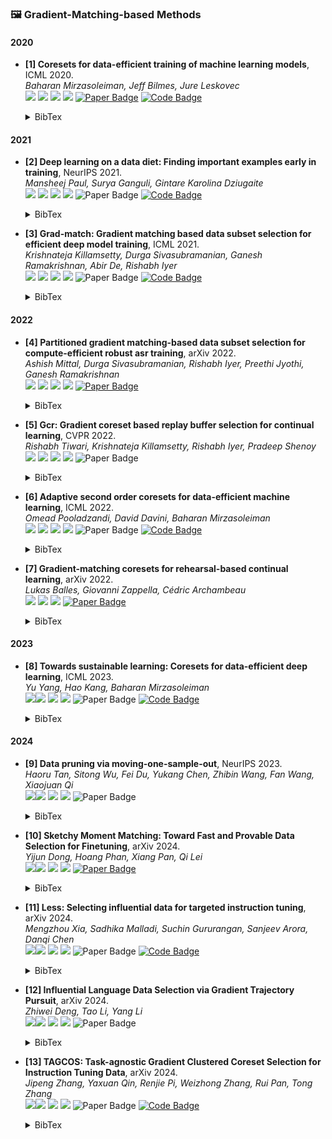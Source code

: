 ### 🖼️ Gradient-Matching-based Methods

#### 2020

- **[1] Coresets for data-efficient training of machine learning models**, ICML 2020.   
  *Baharan Mirzasoleiman, Jeff Bilmes, Jure Leskovec*   
  ![](https://img.shields.io/badge/CRAIG-blue) ![](https://img.shields.io/badge/Incremental_Learning-green)  ![](https://img.shields.io/badge/Gradient_Matching-red) ![](https://img.shields.io/badge/Dataset_Pruning-orange)
  <a href="https://proceedings.neurips.cc/paper_files/paper/2023/file/749252feedd44f7f10d47ec1d674a2f8-Paper-Conference.pdf"><img src="https://img.shields.io/badge/arXiv-Paper-%23D2691E?logo=arXiv" alt="Paper Badge"></a>
  <a href="https://github.com/baharanm/craig"><img src="https://img.shields.io/badge/GitHub-Code-brightgreen?logo=github" alt="Code Badge"></a>

    <details> <summary>BibTex</summary>


    ```bibtex
    @inproceedings{mirzasoleiman2020coresets,
      title={Coresets for data-efficient training of machine learning models},
      author={Mirzasoleiman, Baharan and Bilmes, Jeff and Leskovec, Jure},
      booktitle={International Conference on Machine Learning},
      pages={6950--6960},
      year={2020},
      organization={PMLR}
    }

</details> 

#### 2021

- **[2] Deep learning on a data diet: Finding important examples early in training**, NeurIPS 2021.   
  *Mansheej Paul, Surya Ganguli, Gintare Karolina Dziugaite*   
  ![](https://img.shields.io/badge/GraNd-blue) ![](https://img.shields.io/badge/Image_Classification-green)  ![](https://img.shields.io/badge/Gradient_Matching-red) ![](https://img.shields.io/badge/Dataset_Pruning-orange)
  <img src="https://img.shields.io/badge/NeurlPS-Paper-%23D2691E" alt="Paper Badge">
  <a href="https://github.com/mansheej/data_diet"><img src="https://img.shields.io/badge/GitHub-Code-brightgreen?logo=github" alt="Code Badge"></a>

    <details> <summary>BibTex</summary>


    ```bibtex
    @article{paul2021deep,
      title={Deep learning on a data diet: Finding important examples early in training},
      author={Paul, Mansheej and Ganguli, Surya and Dziugaite, Gintare Karolina},
      journal={Advances in neural information processing systems},
      volume={34},
      pages={20596--20607},
      year={2021}
    }

</details> 

- **[3] Grad-match: Gradient matching based data subset selection for efficient deep model training**, ICML 2021.   
  *Krishnateja Killamsetty, Durga Sivasubramanian, Ganesh Ramakrishnan, Abir De, Rishabh Iyer*   
  ![](https://img.shields.io/badge/Grad_match-blue) ![](https://img.shields.io/badge/Image_Classification-green)  ![](https://img.shields.io/badge/Gradient_Matching-red) ![](https://img.shields.io/badge/Dataset_Pruning-orange)
  <img src="https://img.shields.io/badge/ICML-Paper-%23D2691E" alt="Paper Badge">
  <a href="https://github.com/decile-team/cords"><img src="https://img.shields.io/badge/GitHub-Code-brightgreen?logo=github" alt="Code Badge"></a>

    <details> <summary>BibTex</summary>


    ```bibtex
    @inproceedings{killamsetty2021grad,
      title={Grad-match: Gradient matching based data subset selection for efficient deep model training},
      author={Killamsetty, Krishnateja and Durga, Sivasubramanian and Ramakrishnan, Ganesh and De, Abir and Iyer, Rishabh}
      booktitle={International Conference on Machine Learning},
      pages={5464--5474},
      year={2021},
      organization={PMLR}
    }

</details> 

#### 2022

- **[4] Partitioned gradient matching-based data subset selection for compute-efficient robust asr training**, arXiv 2022.   
  *Ashish Mittal, Durga Sivasubramanian, Rishabh Iyer, Preethi Jyothi, Ganesh Ramakrishnan*   
  ![](https://img.shields.io/badge/PGM-blue) ![](https://img.shields.io/badge/Automatic_Speech_Recognition-green)  ![](https://img.shields.io/badge/Gradient_Matching-red) ![](https://img.shields.io/badge/Dataset_Pruning-orange)
  <a href="https://proceedings.neurips.cc/paper_files/paper/2023/file/749252feedd44f7f10d47ec1d674a2f8-Paper-Conference.pdf"><img src="https://img.shields.io/badge/arXiv-Paper-%23D2691E?logo=arXiv" alt="Paper Badge"></a>

    <details> <summary>BibTex</summary>


    ```bibtex
    @article{mittal2022partitioned,
      title={Partitioned gradient matching-based data subset selection for compute-efficient robust asr training},
      author={Mittal, Ashish and Sivasubramanian, Durga and Iyer, Rishabh and Jyothi, Preethi and Ramakrishnan, Ganesh},
      journal={arXiv preprint arXiv:2210.16892},
      year={2022}
    }

</details> 

- **[5] Gcr: Gradient coreset based replay buffer selection for continual learning**, CVPR 2022.   
  *Rishabh Tiwari, Krishnateja Killamsetty, Rishabh Iyer, Pradeep Shenoy*   
  ![](https://img.shields.io/badge/Gcr-blue) ![](https://img.shields.io/badge/Continual_Learning-green)  ![](https://img.shields.io/badge/Gradient_Matching-red) ![](https://img.shields.io/badge/Dataset_Pruning-orange)
  <img src="https://img.shields.io/badge/CVPR-Paper-%23D2691E" alt="Paper Badge">

    <details> <summary>BibTex</summary>


    ```bibtex
    @inproceedings{tiwari2022gcr,
      title={Gcr: Gradient coreset based replay buffer selection for continual learning},
      author={Tiwari, Rishabh and Killamsetty, Krishnateja and Iyer, Rishabh and Shenoy, Pradeep},
      booktitle={Proceedings of the IEEE/CVF Conference on Computer Vision and Pattern Recognition},
      pages={99--108},
      year={2022}
    }

</details> 

- **[6] Adaptive second order coresets for data-efficient machine learning**, ICML 2022.   
  *Omead Pooladzandi, David Davini, Baharan Mirzasoleiman*   
  ![](https://img.shields.io/badge/AdaCore-blue) ![](https://img.shields.io/badge/Image_Classification-green)  ![](https://img.shields.io/badge/Gradient_Matching-red) ![](https://img.shields.io/badge/Dataset_Pruning-orange)
  <img src="https://img.shields.io/badge/ICML-Paper-%23D2691E" alt="Paper Badge">
  <a href="https://github.com/opooladz/AdaCore"><img src="https://img.shields.io/badge/GitHub-Code-brightgreen?logo=github" alt="Code Badge"></a>

    <details> <summary>BibTex</summary>


    ```bibtex
    @inproceedings{pooladzandi2022adaptive,
      title={Adaptive second order coresets for data-efficient machine learning},
      author={Pooladzandi, Omead and Davini, David and Mirzasoleiman, Baharan},
      booktitle={International Conference on Machine Learning},
      pages={17848--17869},
      year={2022},
      organization={PMLR}
    }

</details> 

- **[7] Gradient-matching coresets for rehearsal-based continual learning**, arXiv 2022.   
  *Lukas Balles, Giovanni Zappella, Cédric Archambeau*   
  ![](https://img.shields.io/badge/Continual_Learning-green)  ![](https://img.shields.io/badge/Gradient_Matching-red) ![](https://img.shields.io/badge/Dataset_Pruning-orange)
  <a href="https://proceedings.neurips.cc/paper_files/paper/2023/file/749252feedd44f7f10d47ec1d674a2f8-Paper-Conference.pdf"><img src="https://img.shields.io/badge/arXiv-Paper-%23D2691E?logo=arXiv" alt="Paper Badge"></a>

    <details> <summary>BibTex</summary>


    ```bibtex
    @article{balles2022gradient,
      title={Gradient-matching coresets for rehearsal-based continual learning},
      author={Balles, Lukas and Zappella, Giovanni and Archambeau, C{\'e}dric},
      journal={arXiv preprint arXiv:2203.14544},
      year={2022}
    }

</details> 

#### 2023

- **[8] Towards sustainable learning: Coresets for data-efficient deep learning**, ICML 2023.   
  *Yu Yang, Hao Kang, Baharan Mirzasoleiman*   
  ![](https://img.shields.io/badge/CREST-blue)![](https://img.shields.io/badge/Continual_Learning-green)  ![](https://img.shields.io/badge/Gradient_Matching-red) ![](https://img.shields.io/badge/Dataset_Pruning-orange)
  <img src="https://img.shields.io/badge/ICML-Paper-%23D2691E" alt="Paper Badge">
  <a href="https://github.com/bigml-cs-ucla/crest"><img src="https://img.shields.io/badge/GitHub-Code-brightgreen?logo=github" alt="Code Badge"></a>

    <details> <summary>BibTex</summary>


    ```bibtex
    @inproceedings{yang2023towards,
      title={Towards sustainable learning: Coresets for data-efficient deep learning},
      author={Yang, Yu and Kang, Hao and Mirzasoleiman, Baharan},
      booktitle={International Conference on Machine Learning},
      pages={39314--39330},
      year={2023},
      organization={PMLR}
    }

</details> 

#### 2024

- **[9] Data pruning via moving-one-sample-out**, NeurIPS 2023.   
  *Haoru Tan, Sitong Wu, Fei Du, Yukang Chen, Zhibin Wang, Fan Wang, Xiaojuan Qi*   
  ![](https://img.shields.io/badge/Moso-blue)![](https://img.shields.io/badge/Image_Classification-green)  ![](https://img.shields.io/badge/Gradient_Matching-red) ![](https://img.shields.io/badge/Dataset_Pruning-orange)
  <img src="https://img.shields.io/badge/NeurIPS-Paper-%23D2691E" alt="Paper Badge">

    <details> <summary>BibTex</summary>


    ```bibtex
    @article{tan2024data,
      title={Data pruning via moving-one-sample-out},
      author={Tan, Haoru and Wu, Sitong and Du, Fei and Chen, Yukang and Wang, Zhibin and Wang, Fan and Qi, Xiaojuan},
      journal={Advances in Neural Information Processing Systems},
      volume={36},
      year={2024}
    }

</details> 

- **[10] Sketchy Moment Matching: Toward Fast and Provable Data Selection for Finetuning**, arXiv 2024.   
  *Yijun Dong, Hoang Phan, Xiang Pan, Qi Lei*   
  ![](https://img.shields.io/badge/SkMM-blue)![](https://img.shields.io/badge/Image_Classification-green)  ![](https://img.shields.io/badge/Gradient_Matching-red) ![](https://img.shields.io/badge/Dataset_Pruning-orange)
  <a href="https://proceedings.neurips.cc/paper_files/paper/2023/file/749252feedd44f7f10d47ec1d674a2f8-Paper-Conference.pdf"><img src="https://img.shields.io/badge/arXiv-Paper-%23D2691E?logo=arXiv" alt="Paper Badge"></a>

    <details> <summary>BibTex</summary>


    ```bibtex
    @article{dong2024sketchy,
      title={Sketchy Moment Matching: Toward Fast and Provable Data Selection for Finetuning},
      author={Dong, Yijun and Phan, Hoang and Pan, Xiang and Lei, Qi},
      journal={arXiv preprint arXiv:2407.06120},
      year={2024}
    }

</details> 

- **[11] Less: Selecting influential data for targeted instruction tuning**, arXiv 2024.   
  *Mengzhou Xia, Sadhika Malladi, Suchin Gururangan, Sanjeev Arora, Danqi Chen*   
  ![](https://img.shields.io/badge/Less-blue)![](https://img.shields.io/badge/LLM-green)  ![](https://img.shields.io/badge/Gradient_Matching-red) ![](https://img.shields.io/badge/Dataset_Pruning-orange)
  <img src="https://img.shields.io/badge/arXiv-Paper-%23D2691E?logo=arXiv" alt="Paper Badge">
  <a href="https://github.com/princeton-nlp/LESS"><img src="https://img.shields.io/badge/GitHub-Code-brightgreen?logo=github" alt="Code Badge"></a>

    <details> <summary>BibTex</summary>


    ```bibtex
    @article{xia2024less,
      title={Less: Selecting influential data for targeted instruction tuning},
      author={Xia, Mengzhou and Malladi, Sadhika and Gururangan, Suchin and Arora, Sanjeev and Chen, Danqi},
      journal={arXiv preprint arXiv:2402.04333},
      year={2024}
    }

</details> 

- **[12] Influential Language Data Selection via Gradient Trajectory Pursuit**, arXiv 2024.   
  *Zhiwei Deng, Tao Li, Yang Li*   
  ![](https://img.shields.io/badge/GTP-blue)![](https://img.shields.io/badge/LLM-green)  ![](https://img.shields.io/badge/Gradient_Matching-red) ![](https://img.shields.io/badge/Dataset_Pruning-orange)
  <img src="https://img.shields.io/badge/arXiv-Paper-%23D2691E?logo=arXiv" alt="Paper Badge">

    <details> <summary>BibTex</summary>


    ```bibtex
    @article{xia2024less,
      title={Less: Selecting influential data for targeted instruction tuning},
      author={Xia, Mengzhou and Malladi, Sadhika and Gururangan, Suchin and Arora, Sanjeev and Chen, Danqi},
      journal={arXiv preprint arXiv:2402.04333},
      year={2024}
    }

</details> 

- **[13] TAGCOS: Task-agnostic Gradient Clustered Coreset Selection for Instruction Tuning Data**, arXiv 2024.   
  *Jipeng Zhang, Yaxuan Qin, Renjie Pi, Weizhong Zhang, Rui Pan, Tong Zhang*   
  ![](https://img.shields.io/badge/TAGCOS-blue)![](https://img.shields.io/badge/LLM-green)  ![](https://img.shields.io/badge/Gradient_Matching-red) ![](https://img.shields.io/badge/Dataset_Pruning-orange)
  <img src="https://img.shields.io/badge/arXiv-Paper-%23D2691E?logo=arXiv" alt="Paper Badge">
  <a href="https://github.com/2003pro/TAGCOS"><img src="https://img.shields.io/badge/GitHub-Code-brightgreen?logo=github" alt="Code Badge"></a>

    <details> <summary>BibTex</summary>


    ```bibtex
    @article{zhang2024tagcos,
      title={TAGCOS: Task-agnostic Gradient Clustered Coreset Selection for Instruction Tuning Data},
      author={Zhang, Jipeng and Qin, Yaxuan and Pi, Renjie and Zhang, Weizhong and Pan, Rui and Zhang, Tong},
      journal={arXiv preprint arXiv:2407.15235},
      year={2024}
    }

</details> 

